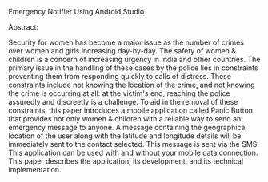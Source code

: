 Emergency Notifier Using Android Studio

  Abstract: 
  
  Security for women has become a major issue as the number of crimes over women and girls increasing day-by-day. The safety of women & children is a concern of increasing urgency in India and other countries. The primary issue in the handling of these cases by the police lies in constraints preventing them from responding quickly to calls of distress. These constraints include not knowing the location of the crime, and not knowing the crime is occurring at all: at the victim's end, reaching the police assuredly and discreetly is a challenge. To aid in the removal of these constraints, this paper introduces a mobile application called Panic Button that provides not only women & children with a reliable way to send an emergency message to anyone. A message containing the geographical location of the user along with the latitude and longitude details will be immediately sent to the contact selected. This message is sent via the SMS. This application can be used with and without your mobile data connection. This paper describes the application, its development, and its technical implementation. 


